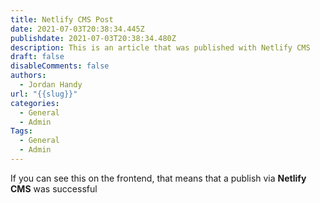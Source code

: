 ```yaml
---
title: Netlify CMS Post
date: 2021-07-03T20:38:34.445Z
publishdate: 2021-07-03T20:38:34.480Z
description: This is an article that was published with Netlify CMS
draft: false
disableComments: false
authors:
  - Jordan Handy
url: "{{slug}}"
categories:
  - General
  - Admin
Tags:
  - General
  - Admin
---
```

If you can see this on the frontend, that means that a publish via **Netlify CMS** was successful
